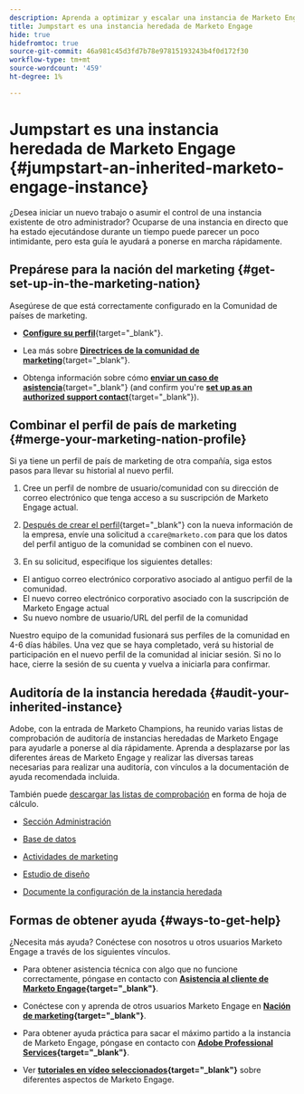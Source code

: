 ```yaml
---
description: Aprenda a optimizar y escalar una instancia de Marketo Engage existente que haya heredado. Siga la lista de comprobación para auditar la configuración de administración y mantener la higiene de la base de datos.
title: Jumpstart es una instancia heredada de Marketo Engage
hide: true
hidefromtoc: true
source-git-commit: 46a981c45d3fd7b78e97815193243b4f0d172f30
workflow-type: tm+mt
source-wordcount: '459'
ht-degree: 1%

---
```


# Jumpstart es una instancia heredada de Marketo Engage {#jumpstart-an-inherited-marketo-engage-instance}

¿Desea iniciar un nuevo trabajo o asumir el control de una instancia existente de otro administrador? Ocuparse de una instancia en directo que ha estado ejecutándose durante un tiempo puede parecer un poco intimidante, pero esta guía le ayudará a ponerse en marcha rápidamente.

## Prepárese para la nación del marketing {#get-set-up-in-the-marketing-nation}

Asegúrese de que está correctamente configurado en la Comunidad de países de marketing.

* [**Configure su perfil**](https://nation.marketo.com/){target="_blank"}.

* Lea más sobre [**Directrices de la comunidad de marketing**](https://nation.marketo.com/t5/community-guidelines/ct-p/community-guidelines){target="_blank"}.

* Obtenga información sobre cómo [**enviar un caso de asistencia**](https://nation.marketo.com/t5/Knowledgebase/Submitting-a-Support-Case-to-Marketo-Support/ta-p/252201){target="_blank"} (and confirm you're [**set up as an authorized support contact**](https://nation.marketo.com/t5/Knowledgebase/Managing-Authorized-Support-Contacts/ta-p/254341){target="_blank"}).

## Combinar el perfil de país de marketing {#merge-your-marketing-nation-profile}

Si ya tiene un perfil de país de marketing de otra compañía, siga estos pasos para llevar su historial al nuevo perfil.

1. Cree un perfil de nombre de usuario/comunidad con su dirección de correo electrónico que tenga acceso a su suscripción de Marketo Engage actual.

1. [Después de crear el perfil](https://nation.marketo.com/){target="_blank"} con la nueva información de la empresa, envíe una solicitud a `ccare@marketo.com` para que los datos del perfil antiguo de la comunidad se combinen con el nuevo.

1. En su solicitud, especifique los siguientes detalles:

* El antiguo correo electrónico corporativo asociado al antiguo perfil de la comunidad.
* El nuevo correo electrónico corporativo asociado con la suscripción de Marketo Engage actual
* Su nuevo nombre de usuario/URL del perfil de la comunidad

Nuestro equipo de la comunidad fusionará sus perfiles de la comunidad en 4-6 días hábiles. Una vez que se haya completado, verá su historial de participación en el nuevo perfil de la comunidad al iniciar sesión. Si no lo hace, cierre la sesión de su cuenta y vuelva a iniciarla para confirmar.

## Auditoría de la instancia heredada  {#audit-your-inherited-instance}

Adobe, con la entrada de Marketo Champions, ha reunido varias listas de comprobación de auditoría de instancias heredadas de Marketo Engage para ayudarle a ponerse al día rápidamente. Aprenda a desplazarse por las diferentes áreas de Marketo Engage y realizar las diversas tareas necesarias para realizar una auditoría, con vínculos a la documentación de ayuda recomendada incluida.

También puede [descargar las listas de comprobación](/help/marketo/getting-started/inheriting-a-marketo-instance/assets/adobe-marketo-engage-inherited-instance-admin-checklist-09.2023.xlsx) en forma de hoja de cálculo.

* [Sección Administración](/help/marketo/getting-started/inheriting-a-marketo-instance/admin-section-checklist.md)

* [Base de datos](/help/marketo/getting-started/inheriting-a-marketo-instance/database-checklist.md)

* [Actividades de marketing](/help/marketo/getting-started/inheriting-a-marketo-instance/marketing-activities-checklist.md)

* [Estudio de diseño](/help/marketo/getting-started/inheriting-a-marketo-instance/design-studio-checklist.md)

* [Documente la configuración de la instancia heredada](/help/marketo/getting-started/inheriting-a-marketo-instance/document-your-setup.md)

## Formas de obtener ayuda {#ways-to-get-help}

¿Necesita más ayuda? Conéctese con nosotros u otros usuarios Marketo Engage a través de los siguientes vínculos.

* Para obtener asistencia técnica con algo que no funcione correctamente, póngase en contacto con **[Asistencia al cliente de Marketo Engage](https://nation.marketo.com/t5/Support/ct-p/Support){target="_blank"}**.

* Conéctese con y aprenda de otros usuarios Marketo Engage en **[Nación de marketing](https://nation.marketo.com/){target="_blank"}**.

* Para obtener ayuda práctica para sacar el máximo partido a la instancia de Marketo Engage, póngase en contacto con **[Adobe Professional Services](https://business.adobe.com/products/marketo/services-support.html){target="_blank"}**.

* Ver **[tutoriales en vídeo seleccionados](https://experienceleague.adobe.com/docs/marketo-learn/tutorials/overview.html){target="_blank"}** sobre diferentes aspectos de Marketo Engage.

